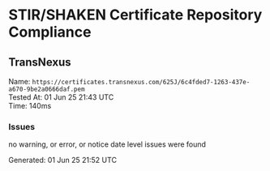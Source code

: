 # STIR/SHAKEN Certificate Repository Compliance

## TransNexus

Name: `https://certificates.transnexus.com/625J/6c4fded7-1263-437e-a670-9be2a0666daf.pem`\
Tested At: 01 Jun 25 21:43 UTC\
Time: 140ms

### Issues

no warning, or error, or notice date level issues were found

Generated: 01 Jun 25 21:52 UTC